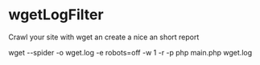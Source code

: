 wgetLogFilter
=============

Crawl your site with wget an create a nice an short report

wget --spider -o wget.log -e robots=off -w 1 -r -p
php main.php wget.log